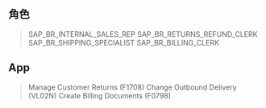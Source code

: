 ## 角色
> SAP_BR_INTERNAL_SALES_REP
> SAP_BR_RETURNS_REFUND_CLERK
> SAP_BR_SHIPPING_SPECIALIST
> SAP_BR_BILLING_CLERK
## App
> Manage Customer Returns (F1708)
> Change Outbound Delivery (VL02N)
> Create Billing Documents (F0798)